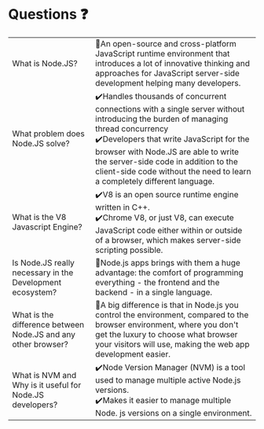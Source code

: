 # Questions ❓
<table>
  <tr><td>What is Node.JS?</td>
    <td>📗An open-source and cross-platform JavaScript runtime environment that introduces a lot of innovative thinking and approaches for JavaScript server-side development helping many developers.</td></tr>
  <tr><td>What problem does Node.JS solve?</td>
    <td>✔️Handles thousands of concurrent connections with a single server without introducing the burden of managing thread concurrency <br>
   ✔️Developers that write JavaScript for the browser with Node.JS are able to write the server-side code in addition to the client-side code without the need to learn a completely different language.</td></tr>
  <tr><td>What is the V8 Javascript Engine?</td>
    <td>✔️V8 is an open source runtime engine written in C++.<br>
    ✔️Chrome V8, or just V8, can execute JavaScript code either within or outside of a browser, which makes server-side scripting possible.</td></tr>
  <tr><td>Is Node.JS really necessary in the Development ecosystem?</td>
    <td>📗Node.js apps brings with them a huge advantage: the comfort of programming everything - the frontend and the backend - in a single language.</td></tr>
  <tr><td>What is the difference between Node.JS and any other browser?</td>
    <td>📗A big difference is that in Node.js you control the environment, compared to the browser environment, where you don't get the luxury to choose what browser your visitors will use, making the web app development easier.</td></tr>
  <tr><td>What is NVM and Why is it useful for Node.JS developers?</td>
    <td>✔️Node Version Manager (NVM) is a tool used to manage multiple active Node.js versions.<br>
    ✔️Makes it easier to manage multiple Node. js versions on a single environment.</td></tr>
</table>
